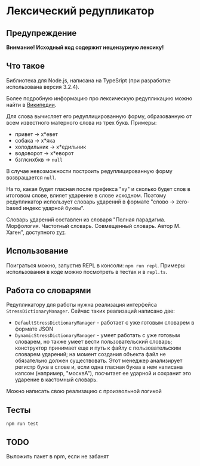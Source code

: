 # Лексический редупликатор

## Предупреждение
**Внимание! Исходный код содержит нецензурную лексику!**

## Что такое
Библиотека для Node.js, написана на TypeSript (при разработке использована версия 3.2.4).

Более подробную информацию про лексическую редупликацию можно найти в [Википедии](https://ru.wikipedia.org/wiki/%D0%A0%D0%B5%D0%B4%D1%83%D0%BF%D0%BB%D0%B8%D0%BA%D0%B0%D1%86%D0%B8%D1%8F_%D0%B2_%D1%80%D1%83%D1%81%D1%81%D0%BA%D0%BE%D0%BC_%D1%8F%D0%B7%D1%8B%D0%BA%D0%B5).

Для слова вычисляет его редуплицированную форму, образованную от всем известного матерного слова из трех букв. Примеры:
* привет -> х\*евет
* собака -> х\*яка
* холодильник -> х\*едильник
* водоворот -> х\*еворот
* бзглснхбкв -> `null`

В случае невозможности построить редуплицированную форму возвращается `null`.

На то, какая будет гласная после префикса "ху" и сколько будет слов в итоговом слове, влияет ударение в слове исходном. Поэтому редупликатор использует словарь ударений в формате "слово -> zero-based индекс ударной буквы".

Словарь ударений составлен из словаря "Полная парадигма. Морфология. Частотный словарь. Совмещенный словарь. Автор М. Хаген", доступного [тут](http://www.speakrus.ru/dict/).

## Использование
Поиграться можно, запустив REPL в консоли: `npm run repl`.
Примеры использования в коде можно посмотреть в тестах и в `repl.ts`.

## Работа со словарями
Редупликатору для работы нужна реализация интерфейса `StressDictionaryManager`. Сейчас таких реализаций написано две:
* `DefaultStressDictionaryManager` - работает с уже готовым словарем в формате JSON
* `DynamicStressDictionaryManager` - умеет работать с уже готовым словарем, но также умеет вести пользовательский словарь; конструктор принимает еще и путь к файлу с пользовательским словарем ударений; на момент создания объекта файл не обязательно должен существовать. Этот менеджер анализирует регистр букв в слове и, если одна гласная буква в нем написана капсом (например, "москвА"), посчитает ее ударной и сохранит это ударение в кастомный словарь.

Можно написать свою реализацию с произвольной логикой

## Тесты
`npm run test`

## TODO
Выложить пакет в npm, если не забанят
